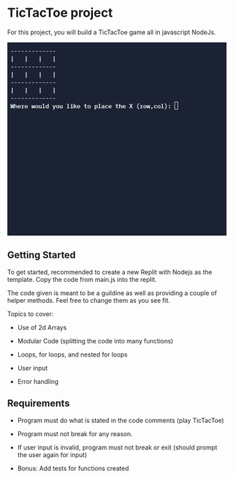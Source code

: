 # TicTacToe project

For this project, you will build a TicTacToe game all in javascript NodeJs.

![TicTacToe program running](tictactoe.gif)

## Getting Started

To get started, recommended to create a new Replit with Nodejs as the template.
Copy the code from main.js into the replit.

The code given is meant to be a guildine as well as providing a couple of helper methods.
Feel free to change them as you see fit.

Topics to cover:

- Use of 2d Arrays

- Modular Code (splitting the code into many functions)

- Loops, for loops, and nested for loops

- User input

- Error handling

## Requirements

- Program must do what is stated in the code comments (play TicTacToe)

- Program must not break for any reason.

- If user input is invalid, program must not break or exit (should prompt the user again for input)

- Bonus: Add tests for functions created

